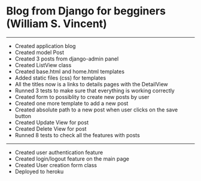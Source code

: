 

# Blog from Django for begginers (William S. Vincent) 

-----------------
- Created application blog
- Created model Post
- Created 3 posts from django-admin panel
- Created ListView class
- Created base.html and home.html templates
- Added static files (css) for templates 
- All the titles now is a links to details pages with the DetailView
- Runned 3 tests to make sure that everything is working correctly
- Created form to possiblity to create new posts by user
- Created one more template to add a new post
- Created absolute path to a new post when user clicks on the save button
- Created Update View for post
- Created Delete View for post
- Runned 8 tests to check all the features with posts
-----------------
- Created user authentication feature
- Created login/logout feature on the main page
- Created User creation form class
- Deployed to heroku
